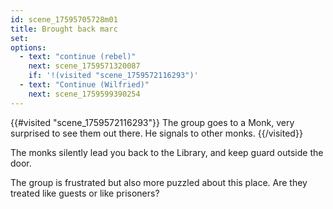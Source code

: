 ```yaml
---
id: scene_17595705728m01
title: Brought back marc
set:
options:
  - text: "continue (rebel)"
    next: scene_1759571320087
    if: '!(visited "scene_1759572116293")'
  - text: "Continue (Wilfried)"
    next: scene_1759599390254
---
```


{{#visited "scene_1759572116293"}}
  The group goes to a Monk, very surprised to see them out there. He signals to other monks. 
{{/visited}}

The monks silently lead you back to the Library, and keep guard outside the door.

The group is frustrated but also more puzzled about this place. Are they treated like guests or like prisoners?



